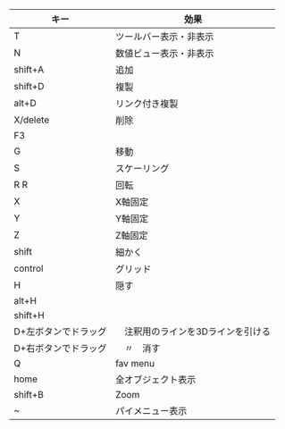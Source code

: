 キー|効果
-|-
T|ツールバー表示・非表示
N|数値ビュー表示・非表示
shift+A|追加
shift+D|複製
alt+D|リンク付き複製
X/delete|削除
F3|
G|移動
S|スケーリング
R R|回転
X|X軸固定
Y|Y軸固定
Z|Z軸固定
shift| 細かく
control| グリッド
H|隠す
alt+H|
shift+H|
D+左ボタンでドラッグ|　注釈用のラインを3Dラインを引ける
D+右ボタンでドラッグ|　〃　消す
Q| fav menu
home| 全オブジェクト表示
shift+B| Zoom
~| パイメニュー表示
